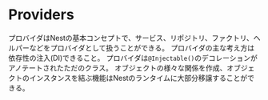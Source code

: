 # Providers
プロバイダはNestの基本コンセプトで、サービス、リポジトリ、ファクトリ、ヘルパーなどをプロバイダとして扱うことができる。
プロバイダの主な考え方は依存性の注入(DI)できること。
プロバイダは`@Injectable()`のデコレーションがアノテートされたただのクラス。
オブジェクトの様々な関係を作成、オブジェクトのインスタンスを結ぶ機能はNestのランタイムに大部分移譲することができる。

